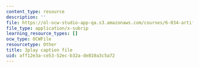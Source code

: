```yaml
---
content_type: resource
description: ''
file: https://ol-ocw-studio-app-qa.s3.amazonaws.com/courses/6-034-artificial-intelligence-fall-2010/aff12e3ace5352ecb32ade810a3c5a72_EC6bf8JCpDQ.vtt
file_type: application/x-subrip
learning_resource_types: []
ocw_type: OCWFile
resourcetype: Other
title: 3play caption file
uid: aff12e3a-ce53-52ec-b32a-de810a3c5a72
---
```

